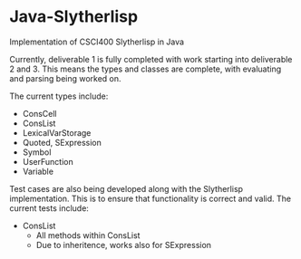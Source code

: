 # Java-Slytherlisp
Implementation of CSCI400 Slytherlisp in Java

Currently, deliverable 1 is fully completed with work starting into deliverable 2 and 3. 
This means the types and classes are complete, with evaluating and parsing being worked on.

The current types include:
- ConsCell 
- ConsList
- LexicalVarStorage
- Quoted, SExpression
- Symbol
- UserFunction
- Variable

Test cases are also being developed along with the Slytherlisp implementation. 
This is to ensure that functionality is correct and valid. 
The current tests include:
- ConsList
  - All methods within ConsList
  - Due to inheritence, works also for SExpression

